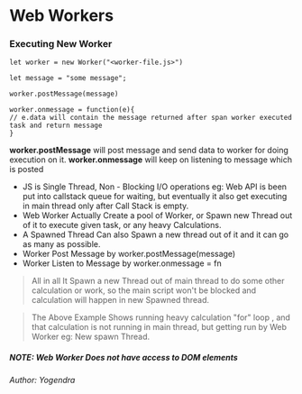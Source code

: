 # Web Workers

### Executing New Worker

`let worker = new Worker("<worker-file.js>")`

```
let message = "some message";

worker.postMessage(message)

worker.onmessage = function(e){
// e.data will contain the message returned after span worker executed task and return message
}
```

**worker.postMessage** will post message and send data to worker for doing execution on it.
**worker.onmessage** will keep on listening to message which is posted

- JS is Single Thread, Non - Blocking I/O operations eg: Web API is been put into callstack queue for waiting, but eventually it also get executing in main thread only after Call Stack is empty.
- Web Worker Actually Create a pool of Worker, or Spawn new Thread out of it to execute given task, or any heavy Calculations.
- A Spawned Thread Can also Spawn a new thread out of it and it can go as many as possible.
- Worker Post Message by worker.postMessage(message)
- Worker Listen to Message by worker.onmessage = fn

> All in all It Spawn a new Thread out of main thread to do some other calculation or work, so the main script won't be blocked and calculation will happen in new Spawned thread.

> The Above Example Shows running heavy calculation "for" loop , and that calculation is not running in main thread, but getting run by Web Worker eg: New spawn Thread.

 ##### NOTE: Web Worker Does not have access to DOM elements 

###### Author: Yogendra
